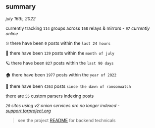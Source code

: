 
## summary
_july 16th, 2022_

currently tracking `114` groups across `168` relays & mirrors - _`67` currently online_

⏲ there have been `0` posts within the `last 24 hours`

🦈 there have been `129` posts within the `month of july`

🪐 there have been `827` posts within the `last 90 days`

🏚 there have been `1977` posts within the `year of 2022`

🦕 there have been `4263` posts `since the dawn of ransomwatch`

there are `55` custom parsers indexing posts

_`20` sites using v2 onion services are no longer indexed - [support.torproject.org](https://support.torproject.org/onionservices/v2-deprecation/)_

> see the project [README](https://github.com/joshhighet/ransomwatch#ransomwatch--) for backend technicals
